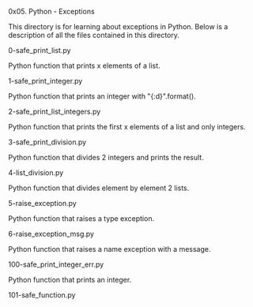 0x05. Python - Exceptions

This directory is for learning about exceptions in Python. Below is a description of all the files contained in this directory.

0-safe_print_list.py

Python function that prints x elements of a list.

1-safe_print_integer.py

Python function that prints an integer with "{:d}".format().

2-safe_print_list_integers.py

Python function that prints the first x elements of a list and only integers.

3-safe_print_division.py

Python function that divides 2 integers and prints the result.

4-list_division.py

Python function that divides element by element 2 lists.

5-raise_exception.py

Python function that raises a type exception.

6-raise_exception_msg.py

Python function that raises a name exception with a message.

100-safe_print_integer_err.py

Python function that prints an integer.

101-safe_function.py

